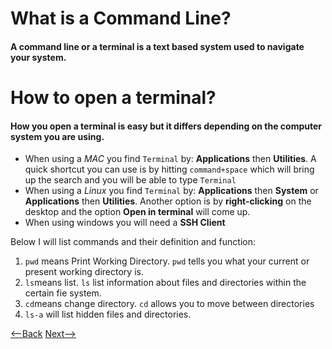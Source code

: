 # What is a Command Line?

#### A command line or a terminal is a text based system used to navigate your system.

# How to open a terminal?

#### How you open a terminal is easy but it differs depending on the computer system you are using. 

- When using a *MAC* you find `Terminal` by: **Applications** then **Utilities**. A quick shortcut you can use is by hitting `command+space` which will bring up the search and you will be able to type `Terminal`
- When using a *Linux* you find `Terminal` by: **Applications** then **System** or **Applications** then **Utilities**. Another option is by **right-clicking** on the desktop and the option **Open in terminal** will come up. 
- When using windows you will need a **SSH Client** 

Below I will list commands and their definition and function:
1. `pwd` means Print Working Directory. `pwd` tells you what your current or present working directory is. 
2. `ls`means list. `ls` list information about files and directories within the certain fie system. 
3. `cd`means change directory. `cd` allows you to move between directories 
4. `ls-a` will list hidden files and directories. 


[<--Back](README.md) 
[Next-->](class102reading2.md)
